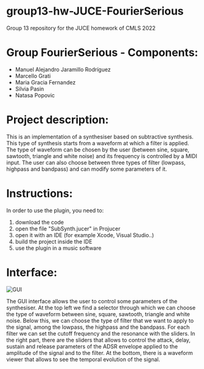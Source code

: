 # group13-hw-JUCE-FourierSerious
Group 13 repository for the JUCE homework of CMLS 2022

# Group FourierSerious - Components:
- Manuel Alejandro Jaramillo Rodríguez
- Marcello Grati
- Maria Gracia Fernandez
- Silvia Pasin
- Natasa Popovic

# Project description:
This is an implementation of a synthesiser based on subtractive synthesis. This type of synthesis starts from a waveform at which a filter is applied. The type of waveform can be chosen by the user (between sine, square, sawtooth, triangle and white noise) and its frequency is controlled by a MIDI input. The user can also choose between three types of filter (lowpass, highpass and bandpass) and can modify some parameters of it. 

# Instructions:
In order to use the plugin, you need to:
1. download the code
2. open the file "SubSynth.jucer" in Projucer
3. open it with an IDE (for example Xcode, Visual Studio..)
4. build the project inside the IDE
5. use the plugin in a music software

# Interface:

![GUI](https://github.com/polimi-cmls-22/group13-hw-JUCE-FourierSerious/blob/main/GUI.jpg?raw=true)

The GUI interface allows the user to control some parameters of the synthesiser. At the top left we find a selector through which we can choose the type of waveform between sine, square, sawtooth, triangle and white noise. Below this, we can choose the type of filter that we want to apply to the signal, among the lowpass, the highpass and the bandpass. For each filter we can set the cutoff frequency and the resonance with the sliders. In the right part, there are the sliders that allows to control the attack, delay, sustain and release parameters of the ADSR envelope applied to the amplitude of the signal and to the filter. At the bottom, there is a waveform viewer that allows to see the temporal evolution of the signal.

